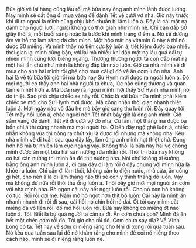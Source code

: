 Bữa giờ về lại hàng cũng lâu rồi mà bữa nay ông anh mình lãnh được lương. Nay mình sẽ dắt ổng đi mua vàng để dành Tết về cưới vợ nha. Giờ này trước khi đi ra ngoài là mình cũng chịu khó chuẩn bị lắm luôn á. Đây là cái mặt nạ dành cho người lười, người không có thời gian như mình nè. Chỉ cần đắp 60 giây thôi à, mỗi buổi sáng hoặc là trước khi mình trang điểm á. Nó sẽ dưỡng ẩm và hỗ trợ làm sáng da cho mình. Một hộp mặt nạ vitamin C này á thì nó được 30 miếng. Và mình thấy nó tiện cực kỳ luôn á, tiết kiệm được bao nhiêu thời gian lại mình cũng bận, với lại mà nhiều khi đắp mặt nạ lâu quá cái tự nhiên mình cũng lười biếng ngang. Thường thường người ta còn đắp mặt nạ một hai lần chứ như mình là không đắp lần nào luôn. Giờ cả nhà mình sẽ đi mua cho anh hai mình rồi ghé chợ mua cái gì đó về ăn cơm luôn nha. Anh hai là về từ bữa tới giờ rồi mà bữa nay Sư Hynh mới được ra ngoài luôn á. Đó mọi người có thấy anh hai nhà người ta chưa, lúc nào cũng thương và quan tâm em hết trơn á. Mà bữa nay ra ngoài mình mới thấy Sư Hynh nhà mình nó dơ thiệt. Sao phá chịu chiếc xe này rồi. Chắc là vài bữa nữa mình phải kiếm chiếc xe mới cho Sư Hynh mới được. Mà công nhận thời gian nhanh thiệt luôn á. Mới ngày nào vô đầu hè mà bây giờ sang thu luôn rồi. Đây quay tới Tết mấy hồi luôn á, chắc người nôn Tết nhất bây giờ là ông anh mình. Giờ sắm vàng để dành, Tết về đi cưới vợ đó nha. Cứ làm một tháng mà được ba bốn chỉ á thì cũng nhanh mà mọi người ha. Ở bên đây ngộ ghê luôn á, chiếc nhẫn không vừa thì nông ra chút xíu là được rồi nhưng mà không nha. Kêu nhà mình về đi tuần sau qua đây lấy, làm ông anh mình hụt thiệt chứ. Đang hớn hở mà tự nhiên làm cục ngang vậy. Không thôi là bữa nay hai vợ chồng mình được ăn một bữa hải sản nướng rửa nhẫn rồi. Thôi thì bữa nay không có hải sản nướng thì mình ăn đỡ thịt nướng nha. Nói chứ không ai sướng bằng ông anh mình luôn á, đi qua đây đi làm rồi ở đây chung với mình nữa là khỏe ru luôn. Chỉ cần đi làm thôi, không cần lo điện nước, nhà cửa, ăn uống gì hết, cho nên á là đi làm tháng nào thì sẽ còn y thinh tháng đó luôn. Vậy mà không dư nữa rồi thôi thu ổng luôn á. Thôi bây giờ mời mọi người ăn cơm với nhà mình nha. Bò ngon cải này hết ngọt luôn rồi. Cho nó con bò không có tục. Rồi rồi đợi mẹ. Nấm mở nó ngọt hơn thịt bò luôn. Cái này là mình ăn nhanh nhanh đi rồi đi sau, cái hồi nó chín hồi nó dai. Ớt tỏi cay mình cắt miếng đá vô liền rồi. đổ mồ hôi luôn rồi. Bữa nay không có miếng ớt nào luôn á. Tỏi. Biết là bự quá người ta cắn ra đi. Ăn cơm chưa con? Mình đã ăn hết một chén cơm rồi đó. Tới giờ cho rồi đó. Cơm chưa say dĩa? Về Vĩnh Long có ta. Tết nay về sớm đi niềng răng cho Nhi đi xong rồi qua tuần sau. Nó kêu qua tuần sau lại để nó khám răng cho mình để coi nó niềng theo cách nào, mình sẽ đi niềng răng luôn nè.